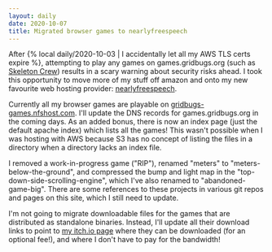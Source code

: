 ```yaml
---
layout: daily
date: 2020-10-07
title: Migrated browser games to nearlyfreespeech
---
```


After {% local daily/2020-10-03 | I accidentally let all my AWS TLS certs expire %}, attempting to
play any games on games.gridbugs.org (such as [Skeleton Crew](https://games.gridbugs.org/skeleton-crew))
results in a scary warning about security risks ahead. I took this opportunity to move more of my
stuff off amazon and onto my new favourite web hosting provider: [nearlyfreespeech](https://www.nearlyfreespeech.net/).

Currently all my browser games are playable on [gridbugs-games.nfshost.com](https://gridbugs-games.nfshost.com/).
I'll update the DNS records for games.gridbugs.org in the coming days.
As an added bonus, there is now an index page (just the default apache index) which lists all the games!
This wasn't possible when I was hosting with AWS because S3 has no concept of listing the files in a directory
when a directory lacks an index file.

I removed a work-in-progress game ("RIP"), renamed "meters" to "meters-below-the-ground", and compressed the bump
and light map in the "top-down-side-scrolling-engine", which I've also renamed to "abandoned-game-big".
There are some references to these projects in various git repos and pages on this site, which I still need to
update.

I'm not going to migrate downloadable files for the games that are distributed as standalone binaries.
Instead, I'll update all their download links to point to [my itch.io page](https://gridbugs.itch.io/) where
they can be downloaded (for an optional fee!), and where I don't have to pay for the bandwidth!

